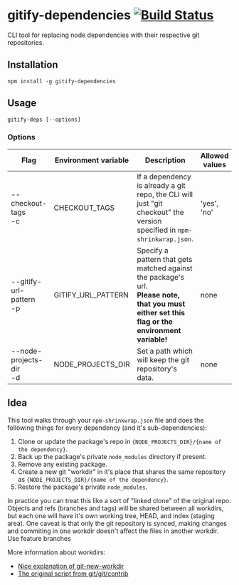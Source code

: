 # gitify-dependencies [![Build Status](https://travis-ci.com/contentful-labs/gitify-dependencies.svg?token=CYEWg3reo6fMQ47zH5gY&branch=master)](https://travis-ci.com/contentful-labs/gitify-dependencies)
CLI tool for replacing node dependencies with their respective git repositories.

## Installation

```
npm install -g gitify-dependencies
```

## Usage

```
gitify-deps [--options]
```

### Options

| Flag | Environment variable | Description | Allowed values | Default value |
|------|----------------------|-------------|----------------|---------------|
| --checkout-tags<br>-c | CHECKOUT_TAGS | If a dependency is already a git repo, the CLI will just "git checkout" the version specified in `npm-shrinkwrap.json`. | 'yes', 'no' | 'no' |
| --gitify-url-pattern<br>-p | GITIFY_URL_PATTERN | Specify a pattern that gets matched against the package's url.<br> **Please note, that you must either set this flag or the environment variable!** | none | none |
| --node-projects-dir<br> -d | NODE_PROJECTS_DIR | Set a path which will keep the git repository's data. | none | $HOME/.gitify |

## Idea

This tool walks through your `npm-shrinkwrap.json` file and does the following things for every dependency (and it's sub-dependencies):

1. Clone or update the package's repo in `{NODE_PROJECTS_DIR}/{name of the dependency}`.
2. Back up the package's private `node_modules` directory if present.
3. Remove any existing package.
4. Create a new git "workdir" in it's place that shares the same repository as `{NODE_PROJECTS_DIR}/{name of the dependency}`.
5. Restore the package's private `node_modules`.

In practice you can treat this like a sort of "linked clone" of the original repo. Objects and refs (branches and tags) will be shared between all workdirs, but each one will have it's own working tree, HEAD, and index (staging area). One caveat is that only the git repository is synced, making changes and commiting in one workdir doesn't affect the files in another workdir. Use feature branches

More information about workdirs:

 - [Nice explanation of git-new-workdir](http://nuclearsquid.com/writings/git-new-workdir/)
 - [The original script from git/git/contrib](https://github.com/git/git/blob/7b69fcb181941fafda99a5ffd25cea1f685d7e70/contrib/workdir/git-new-workdir)
